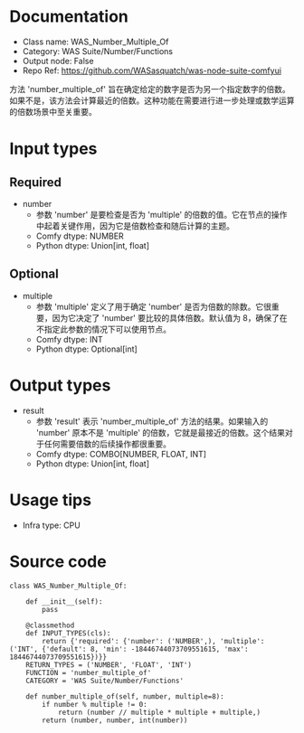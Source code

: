 # Documentation
- Class name: WAS_Number_Multiple_Of
- Category: WAS Suite/Number/Functions
- Output node: False
- Repo Ref: https://github.com/WASasquatch/was-node-suite-comfyui

方法 'number_multiple_of' 旨在确定给定的数字是否为另一个指定数字的倍数。如果不是，该方法会计算最近的倍数。这种功能在需要进行进一步处理或数学运算的倍数场景中至关重要。

# Input types
## Required
- number
    - 参数 'number' 是要检查是否为 'multiple' 的倍数的值。它在节点的操作中起着关键作用，因为它是倍数检查和随后计算的主题。
    - Comfy dtype: NUMBER
    - Python dtype: Union[int, float]
## Optional
- multiple
    - 参数 'multiple' 定义了用于确定 'number' 是否为倍数的除数。它很重要，因为它决定了 'number' 要比较的具体倍数。默认值为 8，确保了在不指定此参数的情况下可以使用节点。
    - Comfy dtype: INT
    - Python dtype: Optional[int]

# Output types
- result
    - 参数 'result' 表示 'number_multiple_of' 方法的结果。如果输入的 'number' 原本不是 'multiple' 的倍数，它就是最接近的倍数。这个结果对于任何需要倍数的后续操作都很重要。
    - Comfy dtype: COMBO[NUMBER, FLOAT, INT]
    - Python dtype: Union[int, float]

# Usage tips
- Infra type: CPU

# Source code
```
class WAS_Number_Multiple_Of:

    def __init__(self):
        pass

    @classmethod
    def INPUT_TYPES(cls):
        return {'required': {'number': ('NUMBER',), 'multiple': ('INT', {'default': 8, 'min': -18446744073709551615, 'max': 18446744073709551615})}}
    RETURN_TYPES = ('NUMBER', 'FLOAT', 'INT')
    FUNCTION = 'number_multiple_of'
    CATEGORY = 'WAS Suite/Number/Functions'

    def number_multiple_of(self, number, multiple=8):
        if number % multiple != 0:
            return (number // multiple * multiple + multiple,)
        return (number, number, int(number))
```